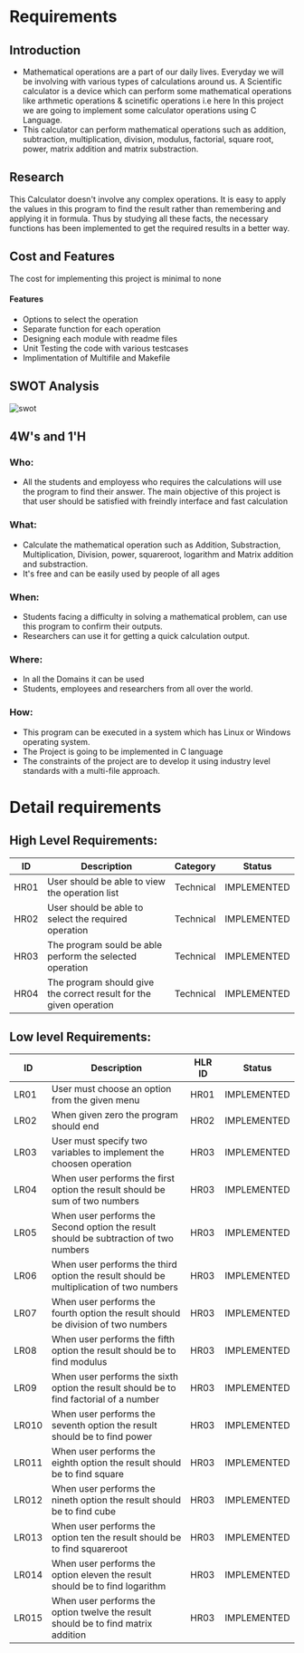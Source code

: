 # Requirements
## Introduction
* Mathematical operations are a part of our daily lives. Everyday we will be involving with various types of calculations around us. A Scientific calculator is a device which can perform some mathematical operations like arthmetic operations & scinetific operations i.e here In this project we are going to implement some calculator operations using C Language. 
* This calculator can perform mathematical operations such as addition, subtraction, multiplication, division, modulus, factorial, square root, power, matrix addition and matrix substraction.

## Research
This Calculator doesn't involve any complex operations. It is easy to apply the values in this program to find the result rather than remembering and applying it in formula. Thus by studying all these facts, the necessary functions has been implemented to get the required results in a better way.

## Cost and Features
The cost for implementing this project is minimal to none
#### Features
* Options to select the operation
* Separate function for each operation
* Designing each module with readme files
* Unit Testing the code with various testcases
* Implimentation of Multifile and Makefile

## SWOT Analysis
![swot](https://user-images.githubusercontent.com/73360521/153700046-fe863a6d-215a-4e4f-896d-80ae81edeff4.jpg)

## 4W's and 1'H
### Who:
* All the students and employess who requires the calculations will use the program to find their answer. The main objective of this project is that user should be satisfied with freindly interface and fast calculation
### What:
* Calculate the mathematical operation such as Addition, Substraction, Multiplication, Division, power, squareroot, logarithm and Matrix addition and substraction.
* It's free and can be easily used by people of all ages
### When:
* Students facing a difficulty in solving a mathematical problem, can use this program to confirm their outputs.
* Researchers can use it for getting a quick calculation output.
### Where:
* In all the Domains it can be used
* Students, employees and researchers from all over the world.
### How:
* This program can be executed in a system which has Linux or Windows operating system.
* The Project is going to be implemented in C language
* The constraints of the project are to develop it using industry level standards with a multi-file approach.

# Detail requirements
## High Level Requirements:
| ID | Description | Category | Status |
| --- | --- | --- | --- |
| HR01 | User should be able to view the operation list | Technical | IMPLEMENTED  |
| HR02 | User should be able to select the required operation | Technical |  IMPLEMENTED |
| HR03 | The program sould be able perform the selected operation | Technical |  IMPLEMENTED |
| HR04 | The program should give the correct result for the given operation | Technical | IMPLEMENTED  |

## Low level Requirements:
| ID | Description | HLR ID | Status |
| --- | --- | --- | --- |
| LR01 | User must choose an option from the given menu | HR01 | IMPLEMENTED  |
| LR02 | When given zero the program should end | HR02 |  IMPLEMENTED |
| LR03 | User must specify two variables to implement the choosen operation | HR03 |  IMPLEMENTED |
| LR04 | When user performs the first option the result should be sum of two numbers | HR03 | IMPLEMENTED  |
| LR05 | When user performs the Second option the result should be subtraction of two numbers | HR03 | IMPLEMENTED  |
| LR06 | When user performs the third option the result should be multiplication of two numbers | HR03 | IMPLEMENTED  |
| LR07 | When user performs the fourth option the result should be division of two numbers | HR03 | IMPLEMENTED  |
| LR08 | When user performs the fifth option the result should be to find modulus | HR03 | IMPLEMENTED  |
| LR09 | When user performs the sixth option the result should be to find factorial of a number | HR03 | IMPLEMENTED  |
| LR010 | When user performs the seventh option the result should be to find power | HR03 | IMPLEMENTED  |
| LR011 | When user performs the eighth option the result should be to find square | HR03 | IMPLEMENTED  |
| LR012 | When user performs the nineth option the result should be to find cube | HR03 | IMPLEMENTED  |
| LR013 | When user performs the option ten the result should be to find squareroot | HR03 | IMPLEMENTED  |
| LR014 | When user performs the option eleven the result should be to find logarithm | HR03 | IMPLEMENTED  |
| LR015 | When user performs the option twelve the result should be to find matrix addition | HR03 | IMPLEMENTED  |



